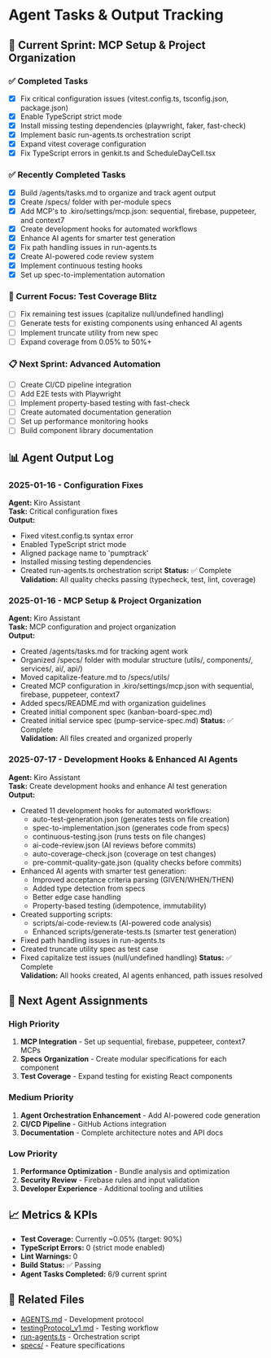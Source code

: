 # Agent Tasks & Output Tracking

## 🎯 Current Sprint: MCP Setup & Project Organization

### ✅ Completed Tasks

- [x] Fix critical configuration issues (vitest.config.ts, tsconfig.json, package.json)
- [x] Enable TypeScript strict mode
- [x] Install missing testing dependencies (playwright, faker, fast-check)
- [x] Implement basic run-agents.ts orchestration script
- [x] Expand vitest coverage configuration
- [x] Fix TypeScript errors in genkit.ts and ScheduleDayCell.tsx

### ✅ Recently Completed Tasks

- [x] Build /agents/tasks.md to organize and track agent output
- [x] Create /specs/ folder with per-module specs
- [x] Add MCP's to .kiro/settings/mcp.json: sequential, firebase, puppeteer, and context7
- [x] Create development hooks for automated workflows
- [x] Enhance AI agents for smarter test generation
- [x] Fix path handling issues in run-agents.ts
- [x] Create AI-powered code review system
- [x] Implement continuous testing hooks
- [x] Set up spec-to-implementation automation

### 🔄 Current Focus: Test Coverage Blitz

- [ ] Fix remaining test issues (capitalize null/undefined handling)
- [ ] Generate tests for existing components using enhanced AI agents
- [ ] Implement truncate utility from new spec
- [ ] Expand coverage from 0.05% to 50%+

### 📋 Next Sprint: Advanced Automation

- [ ] Create CI/CD pipeline integration
- [ ] Add E2E tests with Playwright
- [ ] Implement property-based testing with fast-check
- [ ] Create automated documentation generation
- [ ] Set up performance monitoring hooks
- [ ] Build component library documentation

## 📊 Agent Output Log

### 2025-01-16 - Configuration Fixes

**Agent:** Kiro Assistant  
**Task:** Critical configuration fixes  
**Output:**

- Fixed vitest.config.ts syntax error
- Enabled TypeScript strict mode
- Aligned package name to 'pumptrack'
- Installed missing testing dependencies
- Created run-agents.ts orchestration script
  **Status:** ✅ Complete  
  **Validation:** All quality checks passing (typecheck, test, lint, coverage)

### 2025-01-16 - MCP Setup & Project Organization

**Agent:** Kiro Assistant  
**Task:** MCP configuration and project organization  
**Output:**

- Created /agents/tasks.md for tracking agent work
- Organized /specs/ folder with modular structure (utils/, components/, services/, ai/, api/)
- Moved capitalize-feature.md to /specs/utils/
- Created MCP configuration in .kiro/settings/mcp.json with sequential, firebase, puppeteer, context7
- Added specs/README.md with organization guidelines
- Created initial component spec (kanban-board-spec.md)
- Created initial service spec (pump-service-spec.md)
  **Status:** ✅ Complete  
  **Validation:** All files created and organized properly

### 2025-07-17 - Development Hooks & Enhanced AI Agents

**Agent:** Kiro Assistant  
**Task:** Create development hooks and enhance AI test generation  
**Output:**

- Created 11 development hooks for automated workflows:
  - auto-test-generation.json (generates tests on file creation)
  - spec-to-implementation.json (generates code from specs)
  - continuous-testing.json (runs tests on file changes)
  - ai-code-review.json (AI reviews before commits)
  - auto-coverage-check.json (coverage on test changes)
  - pre-commit-quality-gate.json (quality checks before commits)
- Enhanced AI agents with smarter test generation:
  - Improved acceptance criteria parsing (GIVEN/WHEN/THEN)
  - Added type detection from specs
  - Better edge case handling
  - Property-based testing (idempotence, immutability)
- Created supporting scripts:
  - scripts/ai-code-review.ts (AI-powered code analysis)
  - Enhanced scripts/generate-tests.ts (smarter test generation)
- Fixed path handling issues in run-agents.ts
- Created truncate utility spec as test case
- Fixed capitalize test issues (null/undefined handling)
  **Status:** ✅ Complete  
  **Validation:** All hooks created, AI agents enhanced, path issues resolved

## 🎯 Next Agent Assignments

### High Priority

1. **MCP Integration** - Set up sequential, firebase, puppeteer, context7 MCPs
2. **Specs Organization** - Create modular specifications for each component
3. **Test Coverage** - Expand testing for existing React components

### Medium Priority

1. **Agent Orchestration Enhancement** - Add AI-powered code generation
2. **CI/CD Pipeline** - GitHub Actions integration
3. **Documentation** - Complete architecture notes and API docs

### Low Priority

1. **Performance Optimization** - Bundle analysis and optimization
2. **Security Review** - Firebase rules and input validation
3. **Developer Experience** - Additional tooling and utilities

## 📈 Metrics & KPIs

- **Test Coverage:** Currently ~0.05% (target: 90%)
- **TypeScript Errors:** 0 (strict mode enabled)
- **Lint Warnings:** 0
- **Build Status:** ✅ Passing
- **Agent Tasks Completed:** 6/9 current sprint

## 🔗 Related Files

- [AGENTS.md](../AGENTS.md) - Development protocol
- [testingProtocol_v1.md](../testingProtocol_v1.md) - Testing workflow
- [run-agents.ts](../run-agents.ts) - Orchestration script
- [specs/](../specs/) - Feature specifications
